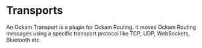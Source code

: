 # Transports

An Ockam Transport is a plugin for Ockam Routing. It moves Ockam Routing messages using a specific transport protocol like TCP, UDP, WebSockets, Bluetooth etc.
